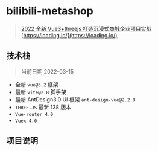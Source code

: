 # bilibili-metashop

> [2022 全新 Vue3+threejs 打造沉浸式商城企业项目实战](https://www.bilibili.com/video/BV15T4y1175F)
> [https://loading.io/](https://loading.io/)

## 技术栈

> 当前日期 2022-03-15

- 全新 `vue@3.2` 框架
- 最新 `vite@2.8` 脚手架
- 最新 AntDesign3.0 UI 框架 `ant-design-vue@2.2.8`
- `THREE.JS` 最新 138 版本
- `Vue-router 4.0`
- `Vuex 4.0`

## 项目说明

